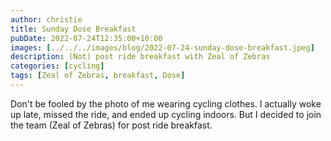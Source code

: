 ```yaml
---
author: christie
title: Sunday Dose Breakfast
pubDate: 2022-07-24T12:35:00+10:00
images: [../../../images/blog/2022-07-24-sunday-dose-breakfast.jpeg]
description: (Not) post ride breakfast with Zeal of Zebras
categories: [cycling]
tags: [Zeal of Zebras, breakfast, Dose]
---
```


Don't be fooled by the photo of me wearing cycling clothes. I actually woke up late, missed the ride, and ended up cycling indoors. But I decided to join the team (Zeal of Zebras) for post ride breakfast.
